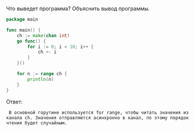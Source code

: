 Что выведет программа? Объяснить вывод программы.

```go
package main

func main() {
	ch := make(chan int)
	go func() {
		for i := 0; i < 10; i++ {
			ch <- i
		}
	}()

	for n := range ch {
		println(n)
	}
}
```

Ответ:
```
 В основной горутине используется for range, чтобы читать значения из канала ch. Значения отправляются асинхронно в канал, по этому порядок чтения будет случайным.

```
